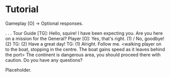 # Tutorial
Gameplay
[O] -> Optional responses.

. . .
Tour Guide [TG]: <after player interacts with them> Hello, squire! I have been expecting you. Are you here on a mission for the General?
Player [O]: Yes, that's right. (1) / No, goodbye! (2)
    TG: (2) Have a great day!
TG: (1) Alright. Follow me. <walking player on to the boat, stopping in the centre. The boat gains speed as it leaves behind the port> The continent is  dangerous area, you should proceed there with caution. Do you have any questions?

Placeholder.
